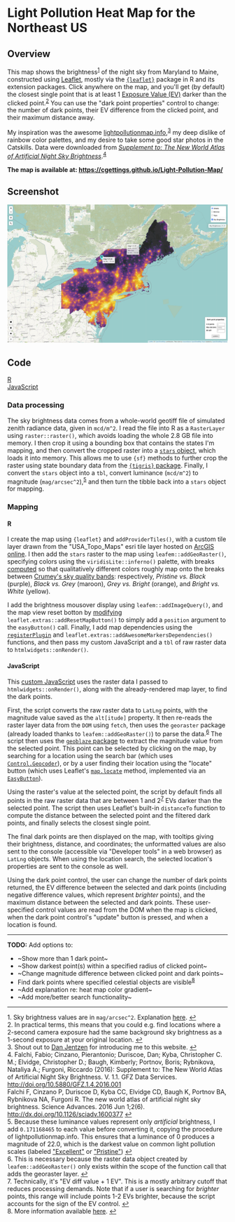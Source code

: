 # Light Pollution Heat Map for the Northeast US

## Overview

This map shows the brightness<sup id="note1">[1](#footnote1)</sup> of the night sky from Maryland to Maine, constructed using [Leaflet](https://leafletjs.com/), mostly via the [`{leaflet}`](https://rstudio.github.io/leaflet/) package in R and its extension packages. Click anywhere on the map, and you'll get (by default) the closest single point that is at least 1 [Exposure Value (EV)](https://en.wikipedia.org/wiki/Exposure_value#EV_as_a_measure_of_luminance_and_illuminance) darker than the clicked point.<sup id="note2">[2](#footnote2)</sup> You can use the "dark point properties" control to change: the number of dark points, their EV difference from the clicked point, and their maximum distance away.

My inspiration was the awesome [lightpollutionmap.info](https://www.lightpollutionmap.info/#zoom=5.34&lat=5329996&lon=-8358608&layers=B0FFFFFTFFFFFFFFF),<sup id="note3">[3](#footnote3)</sup> my deep dislike of rainbow color palettes, and my desire to take some good star photos in the Catskills. Data were downloaded from [*Supplement to: The New World Atlas of Artificial Night Sky Brightness*](http://doi.org/10.5880/GFZ.1.4.2016.001).<sup id="note4">[4](#footnote4)</sup>

**The map is available at: https://cgettings.github.io/Light-Pollution-Map/**

## Screenshot

[![Screenshot of map](map_screenshot.png)](map_screenshot.png)

## Code

[R](/code/Light_Pollution_Map.R)<br>
[JavaScript](/code/js/closest_dark_place.js)<br>

### Data processing

The sky brightness data comes from a whole-world geotiff file of simulated zenith radiance data, given in `mcd/m^2`. I read the file into R as a `RasterLayer` using `raster::raster()`, which avoids loading the whole 2.8 GB file into memory. I then crop it using a bounding box that contains the states I'm mapping, and then convert the cropped raster into a [`stars` object](https://r-spatial.github.io/stars/), which loads it into memory. This allows me to use `{sf}` methods to further crop the raster using state boundary data from the [`{tigris}` package](https://github.com/walkerke/tigris). Finally, I convert the `stars` object into a `tbl`, convert luminance (`mcd/m^2`) to magnitude (`mag/arcsec^2`),<sup id="note5">[5](#footnote5)</sup> and then turn the tibble back into a `stars` object for mapping.

### Mapping

#### R

I create the map using `{leaflet}` and `addProviderTiles()`, with a custom tile layer drawn from the "USA_Topo_Maps" esri tile layer hosted on [ArcGIS online](https://services.arcgisonline.com/ArcGIS/rest/services/USA_Topo_Maps/MapServer/). I then add the `stars` raster to the map using `leafem::addGeoRaster()`, specifying colors using the `viridisLite::inferno()` palette, with breaks [computed](/code/Light_Pollution_Map.R#L320) so that qualitatively different colors roughly map onto the breaks between [Crumey's sky quality bands](https://academic.oup.com/mnras/article/442/3/2600/1052389#18902351): respectively, *Pristine vs. Black* (purple), *Black vs. Grey* (maroon), *Grey vs. Bright* (orange), and *Bright vs. White* (yellow). 

I add the brightness mousover display using `leafem::addImageQuery()`, and the map view reset botton by [modifying](/code/functions/addResetMapButtonPosition.R) `leaflet.extras::addResetMapButton()` to simply add a `position` argument to the `easyButton()` call. Finally, I add map dependencies using the [`registerPlugin`](http://rstudio.github.io/leaflet/extending.html) and `leaflet.extras::addAwesomeMarkersDependencies()` functions, and then pass my custom JavaScript and a `tbl` of raw raster data to `htmlwidgets::onRender()`.

#### JavaScript

This [custom JavaScript](/code/js/closest_dark_place.js) uses the raster data I passed to `htmlwidgets::onRender()`, along with the already-rendered map layer, to find the dark points.

First, the script converts the raw raster data to `LatLng` points, with the magnitude value saved as the `alt[itude]` property. It then re-reads the raster layer data from the `DOM` using `fetch`, then uses the `georaster` package (already loaded thanks to `leafem::addGeoRaster()`) to parse the data.<sup id="note6">[6](#footnote6)</sup> The script then uses the [`geoblaze` package](https://github.com/GeoTIFF/geoblaze) to extract the magnitude value from the selected point. This point can be selected by clicking on the map, by searching for a location using the search bar (which uses [`Control.Geocoder`](https://github.com/perliedman/leaflet-control-geocoder)), or by a user finding their location using the "locate" button (which uses Leaflet's [`map.locate`](https://leafletjs.com/reference-1.3.4.html#map-locate) method, implemented via an [`EasyButton`](https://github.com/cliffcloud/Leaflet.EasyButton)).

Using the raster's value at the selected point, the script by default finds all points in the raw raster data that are between 1 and 2<sup id="note7">[7](#footnote7)</sup> EVs darker than the selected point. The script then uses Leaflet's built-in `distanceTo` function to compute the distance between the selected point and the filtered dark points, and finally selects the closest single point. 

The final dark points are then displayed on the map, with tooltips giving their brightness, distance, and coordinates; the unformatted values are also sent to the console (accessible via "Developer tools" in a web browser) as `LatLng` objects. When using the location search, the selected location's properties are sent to the console as well.

Using the dark point control, the user can change the number of dark points returned, the EV difference between the selected and dark points (including negative difference values, which represent *brighter* points), and the maximum distance between the selected and dark points. These user-specified control values are read from the DOM when the map is clicked, when the dark point control's "update" button is pressed, and when a location is found.


---

**TODO:** Add options to:

* ~Show more than 1 dark point~
* ~Show darkest point(s) within a specified radius of clicked point~
* ~Change magnitude difference between clicked point and dark points~
* Find dark points where specified celestial objects are visible<sup id="note8">[8](#footnote8)</sup>
* ~Add explanation re: heat map color gradient~
* ~Add more/better search functionality~

---

<a name="footnote1">1.</a> Sky brightness values are in `mag/arcsec^2`. Explanation [here](https://en.wikipedia.org/wiki/Surface_brightness). [↩](#note1)<br>
<a name="footnote2">2.</a> In practical terms, this means that you could e.g. find locations where a 2-second camera exposure had the same background sky brightness as a 1-second exposure at your original location. [↩](#note2)<br>
<a name="footnote3">3.</a> Shout out to [Dan Jentzen](https://www.brighterboston.org/staff) for introducing me to this website. [↩](#note3)<br>
<a name="footnote4">4.</a> Falchi, Fabio; Cinzano, Pierantonio; Duriscoe, Dan; Kyba, Christopher C. M.; Elvidge, Christopher D.; Baugh, Kimberly; Portnov, Boris; Rybnikova, Nataliya A.; Furgoni, Riccardo (2016): Supplement to: The New World Atlas of Artificial Night Sky Brightness. V. 1.1. GFZ Data Services. http://doi.org/10.5880/GFZ.1.4.2016.001 <br>
Falchi F, Cinzano P, Duriscoe D, Kyba CC, Elvidge CD, Baugh K, Portnov BA, Rybnikova NA, Furgoni R. The new world atlas of artificial night sky brightness. Science Advances. 2016 Jun 1;2(6). http://dx.doi.org/10.1126/sciadv.1600377 [↩](#note4) <br>
<a name="footnote5">5.</a> Because these luminance values represent only *artificial* brightness, I add `0.171168465` to each value before converting it, copying the procedure of lightpollutionmap.info. This ensures that a luminance of 0 produces a magnitude of 22.0, which is the darkest value on common light pollution scales (labeled ["Excellent"](https://en.wikipedia.org/wiki/Bortle_scale) or ["Pristine"](https://academic.oup.com/mnras/article/442/3/2600/1052389#18902351)) [↩](#note5)<br>
<a name="footnote6">6.</a> This is necessary because the raster data object created by `leafem::addGeoRaster()` only exists within the scope of the function call that adds the georaster layer. [↩](#note6)<br>
<a name="footnote7">7.</a> Technically, it's "EV diff value + 1 EV". This is a mostly arbitrary cutoff that reduces processing demands. Note that if a user is searching for *brighter* points, this range will include points 1-2 EVs brighter, because the script accounts for the sign of the EV control. [↩](#note7)<br>
<a name="footnote8">8.</a> More information available [here](https://en.wikipedia.org/wiki/Naked_eye#In_astronomy). [↩](#note8)<br>
